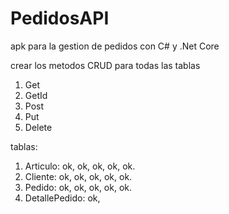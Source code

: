 # PedidosAPI

apk para la gestion de pedidos con C# y .Net Core

crear los metodos CRUD para todas las tablas
1. Get
2. GetId
3. Post
4. Put
5. Delete

tablas:
1. Articulo: ok, ok, ok, ok, ok.
2. Cliente: ok, ok, ok, ok, ok.
3. Pedido: ok, ok, ok, ok, ok.
4. DetallePedido: ok,

